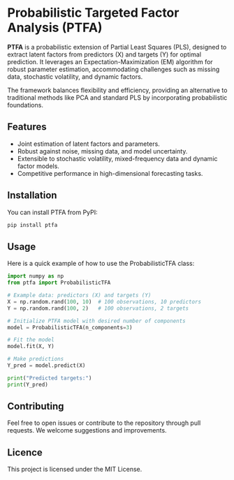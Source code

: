 # Probabilistic Targeted Factor Analysis (PTFA)

**PTFA** is a probabilistic extension of Partial Least Squares (PLS), designed to extract latent factors from predictors \(X\) and targets \(Y\) for optimal prediction. It leverages an Expectation-Maximization (EM) algorithm for robust parameter estimation, accommodating challenges such as missing data, stochastic volatility, and dynamic factors.

The framework balances flexibility and efficiency, providing an alternative to traditional methods like PCA and standard PLS by incorporating probabilistic foundations.

## Features

- Joint estimation of latent factors and parameters.
- Robust against noise, missing data, and model uncertainty.
- Extensible to stochastic volatility, mixed-frequency data and dynamic factor models.
- Competitive performance in high-dimensional forecasting tasks.

## Installation

You can install PTFA from PyPI:

```bash
pip install ptfa
```

## Usage

Here is a quick example of how to use the ProbabilisticTFA class:

```python
import numpy as np
from ptfa import ProbabilisticTFA

# Example data: predictors (X) and targets (Y)
X = np.random.rand(100, 10)  # 100 observations, 10 predictors
Y = np.random.rand(100, 2)   # 100 observations, 2 targets

# Initialize PTFA model with desired number of components
model = ProbabilisticTFA(n_components=3)

# Fit the model
model.fit(X, Y)

# Make predictions
Y_pred = model.predict(X)

print("Predicted targets:")
print(Y_pred)

```

## Contributing

Feel free to open issues or contribute to the repository through pull requests. We welcome suggestions and improvements.

## Licence 

This project is licensed under the MIT License.
